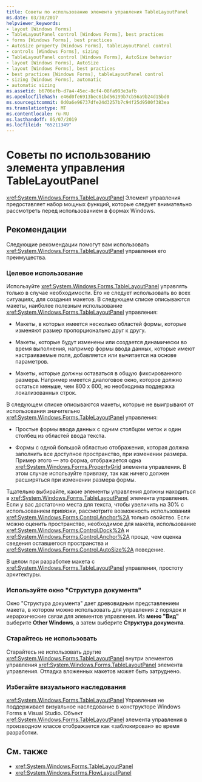 ```yaml
---
title: Советы по использованию элемента управления TableLayoutPanel
ms.date: 03/30/2017
helpviewer_keywords:
- layout [Windows Forms]
- TableLayoutPanel control [Windows Forms], best practices
- forms [Windows Forms], best practices
- AutoSize property [Windows Forms], tableLayoutPanel control
- controls [Windows Forms], sizing
- TableLayoutPanel control [Windows Forms], AutoSize behavior
- layout [Windows Forms], AutoSize
- layout [Windows Forms], best practices
- best practices [Windows Forms], tableLayoutPanel control
- sizing [Windows Forms], automatic
- automatic sizing
ms.assetid: b6706efb-d7a4-45ec-8cf4-08fa993e3afb
ms.openlocfilehash: e46d0fe6913bec61bd56199b7cb56a9b24d15bd0
ms.sourcegitcommit: 0d0a6e96737dfe24d3257b7c94f25d9500f383ea
ms.translationtype: MT
ms.contentlocale: ru-RU
ms.lasthandoff: 05/07/2019
ms.locfileid: "65211349"
---
```

# <a name="best-practices-for-the-tablelayoutpanel-control"></a>Советы по использованию элемента управления TableLayoutPanel
<xref:System.Windows.Forms.TableLayoutPanel> Элемент управления предоставляет набор мощных функций, которые следует внимательно рассмотреть перед использованием в формах Windows.

## <a name="recommendations"></a>Рекомендации
 Следующие рекомендации помогут вам использовать <xref:System.Windows.Forms.TableLayoutPanel> управления его преимущества.

### <a name="targeted-use"></a>Целевое использование
 Используйте <xref:System.Windows.Forms.TableLayoutPanel> управлять только в случае необходимости. Его не следует использовать во всех ситуациях, для создания макетов. В следующем списке описываются макеты, наиболее полезным использование <xref:System.Windows.Forms.TableLayoutPanel> управления:

- Макеты, в которых имеется несколько областей формы, которые изменяют размер пропорционально друг к другу.

- Макеты, которые будут изменены или создается динамически во время выполнения, например формы ввода данных, которые имеют настраиваемые поля, добавляется или вычитается на основе параметров.

- Макеты, которые должны оставаться в общую фиксированного размера. Например имеется диалоговое окно, которое должно остаться меньше, чем 800 x 600, но необходима поддержка локализованных строк.

 В следующем списке описываются макеты, которые не выигрывают от использования значительно <xref:System.Windows.Forms.TableLayoutPanel> управления:

- Простые формы ввода данных с одним столбцом меток и один столбец из областей ввода текста.

- Формы с одной большой областью отображения, которая должна заполнить все доступное пространство, при изменении размера. Пример этого — это форма, отображается одна <xref:System.Windows.Forms.PropertyGrid> элемента управления. В этом случае используйте привязку, так как ничего должен расширяться при изменении размера формы.

 Тщательно выбирайте, какие элементы управления должны находиться в <xref:System.Windows.Forms.TableLayoutPanel> элемента управления. Если у вас достаточно места для текста, чтобы увеличить на 30% с использованием привязки, рассмотрите возможность использования <xref:System.Windows.Forms.Control.Anchor%2A> только свойство. Если можно оценить пространство, необходимое для макета, использование <xref:System.Windows.Forms.Control.Dock%2A> и <xref:System.Windows.Forms.Control.Anchor%2A> проще, чем оценка сведения оставшегося пространства и <xref:System.Windows.Forms.Control.AutoSize%2A> поведение.

 В целом при разработке макета с <xref:System.Windows.Forms.TableLayoutPanel> управления, простоту архитектуры.

### <a name="use-the-document-outline-window"></a>Используйте окно "Структура документа"
 Окно "Структура документа" дает древовидным представлением макета, в котором можно использовать для управления z порядок и иерархические связи для элементов управления. Из **меню "Вид"** выберите **Other Windows**, а затем выберите **Структура документа**.

### <a name="avoid-nesting"></a>Старайтесь не использовать
 Старайтесь не использовать другие <xref:System.Windows.Forms.TableLayoutPanel> внутри элементов управления <xref:System.Windows.Forms.TableLayoutPanel> элемента управления. Отладка вложенных макетов может быть затруднено.

### <a name="avoid-visual-inheritance"></a>Избегайте визуального наследования
 <xref:System.Windows.Forms.TableLayoutPanel> Управления не поддерживает визуальное наследование в конструкторе Windows Forms в Visual Studio. Объект <xref:System.Windows.Forms.TableLayoutPanel> элемента управления в производном классе отображается как «заблокирован» во время разработки.

## <a name="see-also"></a>См. также

- <xref:System.Windows.Forms.TableLayoutPanel>
- <xref:System.Windows.Forms.FlowLayoutPanel>
